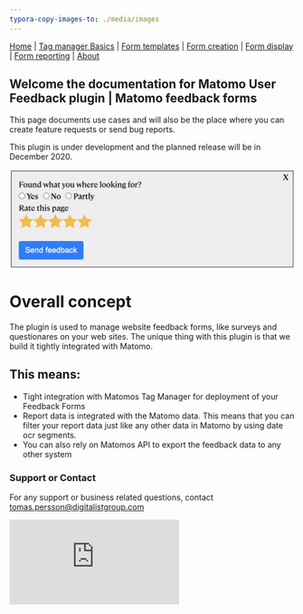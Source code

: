 ```yaml
---
typora-copy-images-to: ./media/images
---
```


[Home](./index.md) | [Tag manager Basics](./tag-manager-basics.md) | [Form templates](./form-templates.md) | [Form creation](./form-creation.md) | [Form display](./form-display.md) | [Form reporting](./form-reporting.md) | [About](./about.md)

## Welcome the documentation for Matomo User Feedback plugin | Matomo feedback forms

This page documents use cases and will also be the place where you can create feature requests or send bug reports. 

This plugin is under development and the planned release will be in December 2020.

![form-example-stars-and-radio](media/images/form-example-stars-and-radio.png)

# Overall concept
The plugin is used to manage website feedback forms, like surveys and questionares on your web sites.
The unique thing with this plugin is that we build it tightly integrated with Matomo.

## This means:
- Tight integration with Matomos Tag Manager for deployment of your Feedback Forms
- Report data is integrated with the Matomo data. This means that you can filter your report data just like any other data in Matomo by using date ocr segments.
- You can also rely on Matomos API to export the feedback data to any other system


### Support or Contact
For any support or business related questions, contact tomas.persson@digitalistgroup.com

![form-example-stars-and-radio](https://digi-matomo.dglive.net/matomo.php?idsite=31&amp;rec=1&amp;action_name=UserFeedbackDocs&url=/)